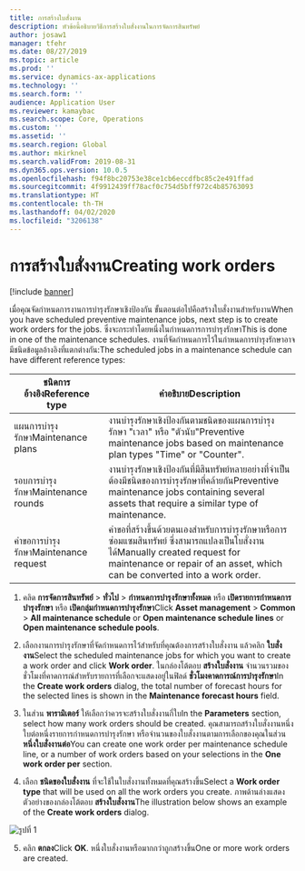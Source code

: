 ```yaml
---
title: การสร้างใบสั่งงาน
description: หัวข้อนี้อธิบายวิธีการสร้างใบสั่งงานในการจัดการสินทรัพย์
author: josaw1
manager: tfehr
ms.date: 08/27/2019
ms.topic: article
ms.prod: ''
ms.service: dynamics-ax-applications
ms.technology: ''
ms.search.form: ''
audience: Application User
ms.reviewer: kamaybac
ms.search.scope: Core, Operations
ms.custom: ''
ms.assetid: ''
ms.search.region: Global
ms.author: mkirknel
ms.search.validFrom: 2019-08-31
ms.dyn365.ops.version: 10.0.5
ms.openlocfilehash: f94f8bc20753e38ce1cb6eccdfbc85c2e491ffad
ms.sourcegitcommit: 4f9912439ff78acf0c754d5bff972c4b85763093
ms.translationtype: HT
ms.contentlocale: th-TH
ms.lasthandoff: 04/02/2020
ms.locfileid: "3206138"
---
```

# <a name="creating-work-orders"></a><span data-ttu-id="baf10-103">การสร้างใบสั่งงาน</span><span class="sxs-lookup"><span data-stu-id="baf10-103">Creating work orders</span></span>

[!include [banner](../../includes/banner.md)]

 

<span data-ttu-id="baf10-104">เมื่อคุณจัดกำหนดการงานการบำรุงรักษาเชิงป้องกัน ขั้นตอนต่อไปคือสร้างใบสั่งงานสำหรับงาน</span><span class="sxs-lookup"><span data-stu-id="baf10-104">When you have scheduled preventive maintenance jobs, next step is to create work orders for the jobs.</span></span> <span data-ttu-id="baf10-105">ซึ่งจะกระทำโดยหนึ่งในกำหนดการการบำรุงรักษา</span><span class="sxs-lookup"><span data-stu-id="baf10-105">This is done in one of the maintenance schedules.</span></span> <span data-ttu-id="baf10-106">งานที่จัดกำหนดการไว้ในกำหนดการบำรุงรักษาอาจมีชนิดข้อมูลอ้างอิงที่แตกต่างกัน:</span><span class="sxs-lookup"><span data-stu-id="baf10-106">The scheduled jobs in a maintenance schedule can have different reference types:</span></span>

| <span data-ttu-id="baf10-107">ชนิดการอ้างอิง</span><span class="sxs-lookup"><span data-stu-id="baf10-107">Reference type</span></span> | <span data-ttu-id="baf10-108">คำอธิบาย</span><span class="sxs-lookup"><span data-stu-id="baf10-108">Description</span></span>                    |
|-----------------------|------------------------------------------------------------------------------------------------------------|
| <span data-ttu-id="baf10-109">แผนการบำรุงรักษา</span><span class="sxs-lookup"><span data-stu-id="baf10-109">Maintenance plans</span></span>     | <span data-ttu-id="baf10-110">งานบำรุงรักษาเชิงป้องกันตามชนิดของแผนการบำรุงรักษา "เวลา" หรือ "ตัวนับ"</span><span class="sxs-lookup"><span data-stu-id="baf10-110">Preventive maintenance jobs based on maintenance plan types "Time" or "Counter".</span></span>                       |
| <span data-ttu-id="baf10-111">รอบการบำรุงรักษา</span><span class="sxs-lookup"><span data-stu-id="baf10-111">Maintenance rounds</span></span>    | <span data-ttu-id="baf10-112">งานบำรุงรักษาเชิงป้องกันที่มีสินทรัพย์หลายอย่างที่จำเป็นต้องมีชนิดของการบำรุงรักษาที่คล้ายกัน</span><span class="sxs-lookup"><span data-stu-id="baf10-112">Preventive maintenance jobs containing several assets that require a similar type of maintenance.</span></span>           |
| <span data-ttu-id="baf10-113">คำขอการบำรุงรักษา</span><span class="sxs-lookup"><span data-stu-id="baf10-113">Maintenance request</span></span>   | <span data-ttu-id="baf10-114">คำขอที่สร้างขึ้นด้วยตนเองสำหรับการบำรุงรักษาหรือการซ่อมแซมสินทรัพย์ ซึ่งสามารถแปลงเป็นใบสั่งงานได้</span><span class="sxs-lookup"><span data-stu-id="baf10-114">Manually created request for maintenance or repair of an asset, which can be converted into a work order.</span></span> |


1. <span data-ttu-id="baf10-115">คลิด **การจัดการสินทรัพย์** > **ทั่วไป** > **กำหนดการบำรุงรักษาทั้งหมด** หรือ **เปิดรายการกำหนดการบำรุงรักษา** หรือ **เปิดกลุ่มกำหนดการบำรุงรักษา**</span><span class="sxs-lookup"><span data-stu-id="baf10-115">Click **Asset management** > **Common** > **All maintenance schedule** or **Open maintenance schedule lines** or **Open maintenance schedule pools**.</span></span>

2. <span data-ttu-id="baf10-116">เลือกงานการบำรุงรักษาที่จัดกำหนดการไว้สำหรับที่คุณต้องการสร้างใบสั่งงาน แล้วคลิก **ใบสั่งงาน**</span><span class="sxs-lookup"><span data-stu-id="baf10-116">Select the scheduled maintenance jobs for which you want to create a work order and click **Work order**.</span></span> <span data-ttu-id="baf10-117">ในกล่องโต้ตอบ **สร้างใบสั่งงาน** จำนวนรวมของชั่วโมงที่คาดการณ์สำหรับรายการที่เลือกจะแสดงอยู่ในฟิลด์ **ชั่วโมงคาดการณ์การบำรุงรักษา**</span><span class="sxs-lookup"><span data-stu-id="baf10-117">In the **Create work orders** dialog, the total number of forecast hours for the selected lines is shown in the **Maintenance forecast hours** field.</span></span>

3. <span data-ttu-id="baf10-118">ในส่วน **พารามิเตอร์** ให้เลือกว่าควรจะสร้างใบสั่งงานกี่ใบ</span><span class="sxs-lookup"><span data-stu-id="baf10-118">In the **Parameters** section, select how many work orders should be created.</span></span> <span data-ttu-id="baf10-119">คุณสามารถสร้างใบสั่งงานหนึ่งใบต่อหนึ่งรายการกำหนดการบำรุงรักษา หรือจำนวนของใบสั่งงานตามการเลือกของคุณในส่วน **หนึ่งใบสั่งงานต่อ**</span><span class="sxs-lookup"><span data-stu-id="baf10-119">You can create one work order per maintenance schedule line, or a number of work orders based on your selections in the **One work order per** section.</span></span>

4. <span data-ttu-id="baf10-120">เลือก **ชนิดของใบสั่งงาน** ที่จะใช้ในใบสั่งงานทั้งหมดที่คุณสร้างขึ้น</span><span class="sxs-lookup"><span data-stu-id="baf10-120">Select a **Work order type** that will be used on all the work orders you create.</span></span> <span data-ttu-id="baf10-121">ภาพด้านล่างแสดงตัวอย่างของกล่องโต้ตอบ **สร้างใบสั่งงาน**</span><span class="sxs-lookup"><span data-stu-id="baf10-121">The illustration below shows an example of the **Create work orders** dialog.</span></span>

![รูปที่ 1](media/18-preventive-maintenance.png)

5. <span data-ttu-id="baf10-123">คลิก **ตกลง**</span><span class="sxs-lookup"><span data-stu-id="baf10-123">Click **OK**.</span></span> <span data-ttu-id="baf10-124">หนึ่งใบสั่งงานหรือมากกว่าถูกสร้างขึ้น</span><span class="sxs-lookup"><span data-stu-id="baf10-124">One or more work orders are created.</span></span>

